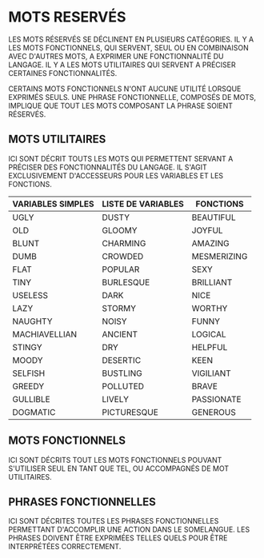 # MOTS RESERVÉS
LES MOTS RÉSERVÉS SE DÉCLINENT EN PLUSIEURS CATÉGORIES. IL Y A LES MOTS FONCTIONNELS, QUI SERVENT, SEUL OU EN COMBINAISON AVEC D'AUTRES MOTS, A EXPRIMER UNE FONCTIONNALITÉ DU LANGAGE. IL Y A LES MOTS UTILITAIRES QUI SERVENT A PRÉCISER CERTAINES FONCTIONNALITÉS.

CERTAINS MOTS FONCTIONNELS N'ONT AUCUNE UTILITÉ LORSQUE EXPRIMÉS SEULS. UNE PHRASE FONCTIONNELLE, COMPOSÉS DE MOTS, IMPLIQUE QUE TOUT LES MOTS COMPOSANT LA PHRASE SOIENT RÉSERVÉS.

## MOTS UTILITAIRES
ICI SONT DÉCRIT TOUTS LES MOTS QUI PERMETTENT SERVANT A PRÉCISER DES FONCTIONNALITÉS DU LANGAGE. IL S'AGIT EXCLUSIVEMENT D'ACCESSEURS POUR LES VARIABLES ET LES FONCTIONS.

| VARIABLES SIMPLES | LISTE DE VARIABLES | FONCTIONS   |
|-------------------|--------------------|-------------|
| UGLY              | DUSTY              | BEAUTIFUL   |
| OLD               | GLOOMY             | JOYFUL      |
| BLUNT             | CHARMING           | AMAZING     |
| DUMB              | CROWDED            | MESMERIZING |
| FLAT              | POPULAR            | SEXY        |
| TINY              | BURLESQUE          | BRILLIANT   |
| USELESS           | DARK               | NICE        |
| LAZY              | STORMY             | WORTHY      |
| NAUGHTY           | NOISY              | FUNNY       |
| MACHIAVELLIAN     | ANCIENT            | LOGICAL     |
| STINGY            | DRY                | HELPFUL     |
| MOODY             | DESERTIC           | KEEN        |
| SELFISH           | BUSTLING           | VIGILIANT   |
| GREEDY            | POLLUTED           | BRAVE       |
| GULLIBLE          | LIVELY             | PASSIONATE  |
| DOGMATIC          | PICTURESQUE        | GENEROUS    |

## MOTS FONCTIONNELS
ICI SONT DÉCRITS TOUT LES MOTS FONCTIONNELS POUVANT S'UTILISER SEUL EN TANT QUE TEL, OU ACCOMPAGNÉS DE MOT UTILITAIRES.

## PHRASES FONCTIONNELLES
ICI SONT DÉCRITES TOUTES LES PHRASES FONCTIONNELLES PERMETTANT D'ACCOMPLIR UNE ACTION DANS LE SOMELANGUE. LES PHRASES DOIVENT ÊTRE EXPRIMÉES TELLES QUELS POUR ÊTRE INTERPRÉTÉES CORRECTEMENT.
